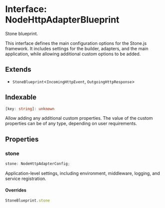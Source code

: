# Interface: NodeHttpAdapterBlueprint

Stone blueprint.

This interface defines the main configuration options for the Stone.js framework.
It includes settings for the builder, adapters, and the main application,
while allowing additional custom options to be added.

## Extends

- `StoneBlueprint`\<`IncomingHttpEvent`, `OutgoingHttpResponse`\>

## Indexable

```ts
[key: string]: unknown
```

Allow adding any additional custom properties.
The value of the custom properties can be of any type, depending on user requirements.

## Properties

### stone

```ts
stone: NodeHttpAdapterConfig;
```

Application-level settings, including environment, middleware, logging, and service registration.

#### Overrides

```ts
StoneBlueprint.stone
```
